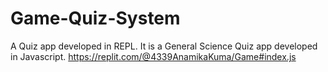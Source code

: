 # Game-Quiz-System
A Quiz app developed in REPL. It is a General Science Quiz app developed in Javascript. 
https://replit.com/@4339AnamikaKuma/Game#index.js
